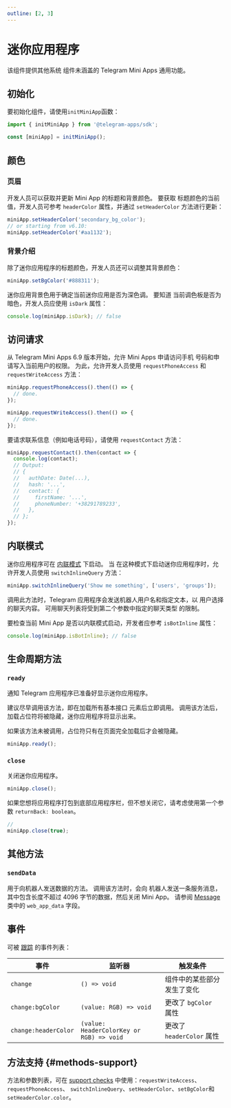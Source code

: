 ```yaml
---
outline: [2, 3]
---
```


# 迷你应用程序

该组件提供其他系统
组件未涵盖的 Telegram Mini Apps 通用功能。

## 初始化

要初始化组件，请使用`initMiniApp`函数：

```typescript
import { initMiniApp } from '@telegram-apps/sdk';

const [miniApp] = initMiniApp();  
```

## 颜色

### 页眉

开发人员可以获取并更新 Mini App 的标题和背景颜色。 要获取
标题颜色的当前值，开发人员可参考 `headerColor` 属性，并通过
`setHeaderColor` 方法进行更新：

```typescript
miniApp.setHeaderColor('secondary_bg_color');
// or starting from v6.10:
miniApp.setHeaderColor('#aa1132');
```

### 背景介绍

除了迷你应用程序的标题颜色，开发人员还可以调整其背景颜色：

```typescript
miniApp.setBgColor('#888311');
```

迷你应用背景色用于确定当前迷你应用是否为深色调。 要知道
当前调色板是否为暗色，开发人员应使用 `isDark` 属性：

```typescript
console.log(miniApp.isDark); // false
```

## 访问请求

从 Telegram Mini Apps 6.9 版本开始，允许 Mini Apps 申请访问手机
号码和申请写入当前用户的权限。 为此，允许开发人员使用
`requestPhoneAccess` 和 `requestWriteAccess` 方法：

```typescript
miniApp.requestPhoneAccess().then(() => {
  // done.
});

miniApp.requestWriteAccess().then(() => {
  // done.
});
```

要请求联系信息（例如电话号码），请使用 `requestContact`
方法：

```typescript
miniApp.requestContact().then(contact => {
  console.log(contact);
  // Output:
  // {
  //   authDate: Date(...),
  //   hash: '...',
  //   contact: {
  //     firstName: '...',
  //     phoneNumber: '+38291789233',
  //   },
  // };
});
```

## 内联模式

迷你应用程序可在 [内联模式](https://core.telegram.org/bots/inline) 下启动。 当
在这种模式下启动迷你应用程序时，允许开发人员使用 `switchInlineQuery`
方法：

```typescript
miniApp.switchInlineQuery('Show me something', ['users', 'groups']);
```

调用此方法时，Telegram 应用程序会发送机器人用户名和指定文本，以
用户选择的聊天内容。 可用聊天列表将受到第二个参数中指定的聊天类型
的限制。

要检查当前 Mini App 是否以内联模式启动，开发者应参考
`isBotInline` 属性：

```typescript
console.log(miniApp.isBotInline); // false
```

## 生命周期方法

### `ready`

通知 Telegram 应用程序已准备好显示迷你应用程序。

建议尽早调用该方法，即在加载所有基本接口
元素后立即调用。 调用该方法后，加载占位符将被隐藏，迷你应用程序将显示出来。

如果该方法未被调用，占位符只有在页面完全加载后才会被隐藏。

```typescript
miniApp.ready();
```

### `close`

关闭迷你应用程序。

```typescript
miniApp.close();
```

如果您想将应用程序打包到底部应用程序栏，但不想关闭它，请考虑使用第一个参数 `returnBack: boolean`。

```ts
//
miniApp.close(true);
```

## 其他方法

### `sendData`

用于向机器人发送数据的方法。 调用该方法时，会向
机器人发送一条服务消息，其中包含长度不超过 4096 字节的数据，然后关闭 Mini App。 请参阅
[Message](https://core.telegram.org/bots/api#message) 类中的 `web_app_data` 字段。

## 事件

可被 [跟踪](#events) 的事件列表：

| 事件                             | 监听器                                                            | 触发条件                 |
| ------------------------------ | ------------------------------------------------------------- | -------------------- |
| `change`                             | `() => void`                                                  | 组件中的某些部分发生了变化        |
| `change:bgColor`     | `(value: RGB) => void`     | 更改了 `bgColor` 属性     |
| `change:headerColor` | `(value: HeaderColorKey or RGB) => void` | 更改了 `headerColor` 属性 |

## 方法支持 {#methods-support}

方法和参数列表，可在
[support checks](../components.md#methods-support) 中使用：`requestWriteAccess`、`requestPhoneAccess`、 
`switchInlineQuery`、`setHeaderColor`、`setBgColor`和`setHeaderColor.color`。
